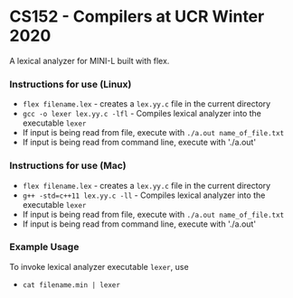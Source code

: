# CS152 - Compilers at UCR Winter 2020

A lexical analyzer for MINI-L built with flex.

### Instructions for use (Linux)

* `flex filename.lex` - creates a `lex.yy.c` file in the current directory
* `gcc -o lexer lex.yy.c -lfl` - Compiles lexical analyzer into the executable `lexer`
* If input is being read from file, execute with `./a.out name_of_file.txt`
* If input is being read from command line, execute with './a.out'

### Instructions for use (Mac)
* `flex filename.lex` - creates a `lex.yy.c` file in the current directory
* `g++ -std=c++11 lex.yy.c -ll` - Compiles lexical analyzer into the executable `lexer`
* If input is being read from file, execute with `./a.out name_of_file.txt`
* If input is being read from command line, execute with './a.out'

### Example Usage
To invoke lexical analyzer executable `lexer`, use
* `cat filename.min | lexer`
